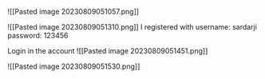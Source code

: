 ![[Pasted image 20230809051057.png]]

![[Pasted image 20230809051310.png]]
I registered with
username: sardarji
password: 123456

Login in the account
![[Pasted image 20230809051451.png]]

![[Pasted image 20230809051530.png]]

